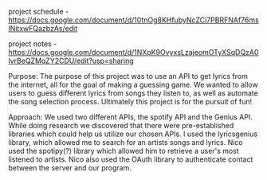 project schedule - https://docs.google.com/document/d/10tnOg8KHfubyNcZCi7PBRFNAf76mslNitxwFQazbzAs/edit

project notes - https://docs.google.com/document/d/1NXpK9OvyxsLzajeomOTyXSqDQzA0lvrBeQZMqZY2CDU/edit?usp=sharing

Purpose:
The purpose of this project was to use an API to get lyrics from the internet, all for the goal of making a guessing
game. We wanted to allow users to guess different lyrics from songs they listen to, as well as automate the song
selection process. Ultimately this project is for the pursuit of fun!

Approach:
We used two different APIs, the spotify API and the Genius API. While doing research we discovered that there were
pre-established libraries which could help us utilize our chosen APIs. I used the lyricsgenius library, which allowed
me to search for an artists songs and lyrics. Nico used the spotipy(?) library which allowed him to retrieve a user's
most listened to artists. Nico also used the OAuth library to authenticate contact between the server and our program.
